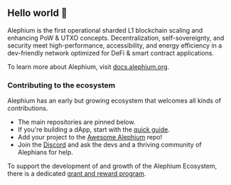 ## Hello world 👋

Alephium is the first operational sharded L1 blockchain scaling and enhancing PoW & UTXO concepts. Decentralization, self-sovereignty, and security meet high-performance, accessibility, and energy efficiency in a dev-friendly network optimized for DeFi & smart contract applications.

To learn more about Alephium, visit [docs.alephium.org](https://docs.alephium.org/).

### Contributing to the ecosystem

Alephium has an early but growing ecosystem that welcomes all kinds of contributions.

- The main repositories are pinned below.
- If you're building a dApp, start with the [quick guide](https://docs.alephium.org/dapps/Getting-Started).
- Add your project to the [Awesome Alephium](https://github.com/alephium/awesome-alephium) repo!
- Join the [Discord](https://alephium.org/discord) and ask the devs and a thriving community of Alephians for help.

To support the development of and growth of the Alephium Ecosystem, there is a dedicated [grant and reward program](https://github.com/alephium/community/blob/master/Grant%26RewardProgram.md).
